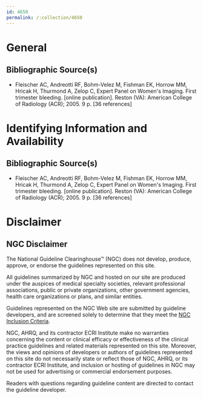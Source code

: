 ```yaml
---
id: 4650
permalink: /:collection/4650
---
```


# General

## Bibliographic Source(s)

- Fleischer AC, Andreotti RF, Bohm-Velez M, Fishman EK, Horrow MM, Hricak H, Thurmond A, Zelop C, Expert Panel on Women's Imaging. First trimester bleeding. [online publication]. Reston (VA): American College of Radiology (ACR); 2005. 9 p. [36 references]

# Identifying Information and Availability

## Bibliographic Source(s)

- Fleischer AC, Andreotti RF, Bohm-Velez M, Fishman EK, Horrow MM, Hricak H, Thurmond A, Zelop C, Expert Panel on Women's Imaging. First trimester bleeding. [online publication]. Reston (VA): American College of Radiology (ACR); 2005. 9 p. [36 references]

# Disclaimer

## NGC Disclaimer

The National Guideline Clearinghouse™ (NGC) does not develop, produce, approve, or endorse the guidelines represented on this site.

All guidelines summarized by NGC and hosted on our site are produced under the auspices of medical specialty societies, relevant professional associations, public or private organizations, other government agencies, health care organizations or plans, and similar entities.

Guidelines represented on the NGC Web site are submitted by guideline developers, and are screened solely to determine that they meet the [NGC Inclusion Criteria](/help-and-about/summaries/inclusion-criteria).

NGC, AHRQ, and its contractor ECRI Institute make no warranties concerning the content or clinical efficacy or effectiveness of the clinical practice guidelines and related materials represented on this site. Moreover, the views and opinions of developers or authors of guidelines represented on this site do not necessarily state or reflect those of NGC, AHRQ, or its contractor ECRI Institute, and inclusion or hosting of guidelines in NGC may not be used for advertising or commercial endorsement purposes.

Readers with questions regarding guideline content are directed to contact the guideline developer.

